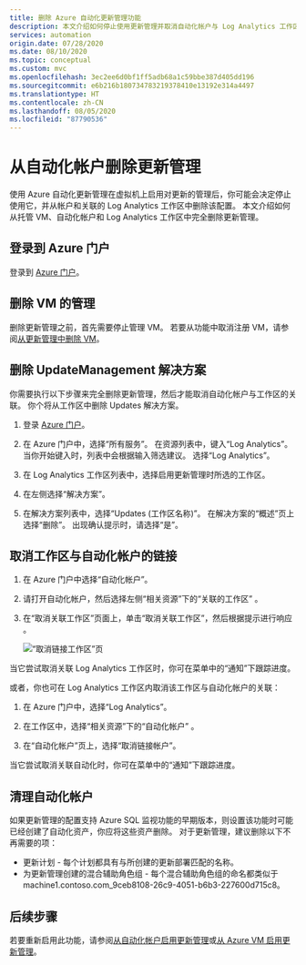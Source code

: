 ```yaml
---
title: 删除 Azure 自动化更新管理功能
description: 本文介绍如何停止使用更新管理并取消自动化帐户与 Log Analytics 工作区的关联。
services: automation
origin.date: 07/28/2020
ms.date: 08/10/2020
ms.topic: conceptual
ms.custom: mvc
ms.openlocfilehash: 3ec2ee6d0bf1ff5adb68a1c59bbe387d405dd196
ms.sourcegitcommit: e6b216b180734783219378410e13192e314a4497
ms.translationtype: HT
ms.contentlocale: zh-CN
ms.lasthandoff: 08/05/2020
ms.locfileid: "87790536"
---
```

# <a name="remove-update-management-from-automation-account"></a>从自动化帐户删除更新管理

使用 Azure 自动化更新管理在虚拟机上启用对更新的管理后，你可能会决定停止使用它，并从帐户和关联的 Log Analytics 工作区中删除该配置。  本文介绍如何从托管 VM、自动化帐户和 Log Analytics 工作区中完全删除更新管理。

## <a name="sign-into-the-azure-portal"></a>登录到 Azure 门户

登录到 [Azure 门户](https://portal.azure.cn)。

## <a name="remove-management-of-vms"></a>删除 VM 的管理

删除更新管理之前，首先需要停止管理 VM。 若要从功能中取消注册 VM，请参阅[从更新管理中删除 VM](update-mgmt-remove-vms.md)。

## <a name="remove-updatemanagement-solution"></a>删除 UpdateManagement 解决方案

你需要执行以下步骤来完全删除更新管理，然后才能取消自动化帐户与工作区的关联。 你个将从工作区中删除 Updates 解决方案。

1. 登录 [Azure 门户](https://portal.azure.cn)。

2. 在 Azure 门户中，选择“所有服务”。 在资源列表中，键入“Log Analytics”。 当你开始键入时，列表中会根据输入筛选建议。 选择“Log Analytics”。

3. 在 Log Analytics 工作区列表中，选择启用更新管理时所选的工作区。

4. 在左侧选择“解决方案”。  

5. 在解决方案列表中，选择“Updates (工作区名称)”。 在解决方案的“概述”页上选择“删除”。  出现确认提示时，请选择“是”。

## <a name="unlink-workspace-from-automation-account"></a>取消工作区与自动化帐户的链接

1. 在 Azure 门户中选择“自动化帐户”。

2. 请打开自动化帐户，然后选择左侧“相关资源”下的“关联的工作区” 。

3. 在“取消关联工作区”页面上，单击“取消关联工作区”，然后根据提示进行响应 。

   ![“取消链接工作区”页](media/update-mgmt-remove-feature/automation-unlink-workspace-blade.png)

当它尝试取消关联 Log Analytics 工作区时，你可在菜单中的“通知”下跟踪进度。

或者，你也可在 Log Analytics 工作区内取消该工作区与自动化帐户的关联：

1. 在 Azure 门户中，选择“Log Analytics”。

2. 在工作区中，选择“相关资源”下的“自动化帐户” 。

3. 在“自动化帐户”页上，选择“取消链接帐户”。

当它尝试取消关联自动化时，你可在菜单中的“通知”下跟踪进度。

## <a name="cleanup-automation-account"></a>清理自动化帐户

如果更新管理的配置支持 Azure SQL 监视功能的早期版本，则设置该功能时可能已经创建了自动化资产，你应将这些资产删除。 对于更新管理，建议删除以下不再需要的项：

   * 更新计划 - 每个计划都具有与所创建的更新部署匹配的名称。
   * 为更新管理创建的混合辅助角色组 - 每个混合辅助角色组的命名都类似于 machine1.contoso.com_9ceb8108-26c9-4051-b6b3-227600d715c8。

## <a name="next-steps"></a>后续步骤

若要重新启用此功能，请参阅[从自动化帐户启用更新管理](update-mgmt-enable-automation-account.md)或[从 Azure VM 启用更新管理](update-mgmt-enable-vm.md)。
